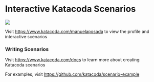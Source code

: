 # Interactive Katacoda Scenarios

[![](http://shields.katacoda.com/katacoda/manuelaposada/count.svg)](https://www.katacoda.com/manuelaposada "Get your profile on Katacoda.com")

Visit https://www.katacoda.com/manuelaposada to view the profile and interactive scenarios

### Writing Scenarios
Visit https://www.katacoda.com/docs to learn more about creating Katacoda scenarios

For examples, visit https://github.com/katacoda/scenario-example
